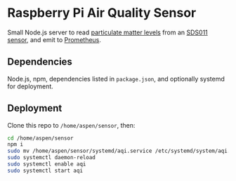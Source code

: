 # Raspberry Pi Air Quality Sensor

Small Node.js server to read [particulate matter
levels](https://www.epa.gov/pm-pollution/particulate-matter-pm-basics) from an
[SDS011 sensor](https://aqicn.org/sensor/sds011/), and emit to
[Prometheus](https://prometheus.io/).

## Dependencies

Node.js, npm, dependencies listed in `package.json`, and optionally systemd for
deployment.

## Deployment

Clone this repo to `/home/aspen/sensor`, then:
```sh
cd /home/aspen/sensor
npm i
sudo mv /home/aspen/sensor/systemd/aqi.service /etc/systemd/system/aqi.service
sudo systemctl daemon-reload
sudo systemctl enable aqi
sudo systemctl start aqi
```
